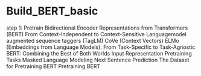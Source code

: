 # Build_BERT_basic
step 1: Pretrain 
Bidirectional Encoder Representations from Transformers (BERT)
  From Context-Independent to Context-Sensitive
  Languagemodel augmented sequence taggers (TagLM)
  CoVe (Context Vectors)
  ELMo (Embeddings from Language Models).
From Task-Specific to Task-Agnostic
BERT: Combining the Best of Both Worlds
Input Representation
Pretraining Tasks
  Masked Language Modeling
  Next Sentence Prediction
The Dataset for Pretraining BERT
Pretraining BERT
